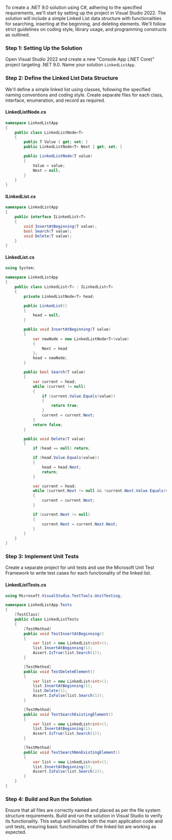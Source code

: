 ﻿ To create a .NET 9.0 solution using C#, adhering to the specified requirements, we'll start by setting up the project in Visual Studio 2022. The solution will include a simple Linked List data structure with functionalities for searching, inserting at the beginning, and deleting elements. We'll follow strict guidelines on coding style, library usage, and programming constructs as outlined.

### Step 1: Setting Up the Solution

Open Visual Studio 2022 and create a new "Console App (.NET Core)" project targeting .NET 9.0. Name your solution `LinkedListApp`.

### Step 2: Define the Linked List Data Structure

We'll define a simple linked list using classes, following the specified naming conventions and coding style. Create separate files for each class, interface, enumeration, and record as required.

#### LinkedListNode.cs
```csharp
namespace LinkedListApp
{
    public class LinkedListNode<T>
    {
        public T Value { get; set; }
        public LinkedListNode<T> Next { get; set; }

        public LinkedListNode(T value)
        {
            Value = value;
            Next = null;
        }
    }
}
```

#### ILinkedList.cs
```csharp
namespace LinkedListApp
{
    public interface ILinkedList<T>
    {
        void InsertAtBeginning(T value);
        bool Search(T value);
        void Delete(T value);
    }
}
```

#### LinkedList.cs
```csharp
using System;

namespace LinkedListApp
{
    public class LinkedList<T> : ILinkedList<T>
    {
        private LinkedListNode<T> head;

        public LinkedList()
        {
            head = null;
        }

        public void InsertAtBeginning(T value)
        {
            var newNode = new LinkedListNode<T>(value)
            {
                Next = head
            };
            head = newNode;
        }

        public bool Search(T value)
        {
            var current = head;
            while (current != null)
            {
                if (current.Value.Equals(value))
                {
                    return true;
                }
                current = current.Next;
            }
            return false;
        }

        public void Delete(T value)
        {
            if (head == null) return;

            if (head.Value.Equals(value))
            {
                head = head.Next;
                return;
            }

            var current = head;
            while (current.Next != null && !current.Next.Value.Equals(value))
            {
                current = current.Next;
            }

            if (current.Next != null)
            {
                current.Next = current.Next.Next;
            }
        }
    }
}
```

### Step 3: Implement Unit Tests

Create a separate project for unit tests and use the Microsoft Unit Test Framework to write test cases for each functionality of the linked list.

#### LinkedListTests.cs
```csharp
using Microsoft.VisualStudio.TestTools.UnitTesting;

namespace LinkedListApp.Tests
{
    [TestClass]
    public class LinkedListTests
    {
        [TestMethod]
        public void TestInsertAtBeginning()
        {
            var list = new LinkedList<int>();
            list.InsertAtBeginning(1);
            Assert.IsTrue(list.Search(1));
        }

        [TestMethod]
        public void TestDeleteElement()
        {
            var list = new LinkedList<int>();
            list.InsertAtBeginning(1);
            list.Delete(1);
            Assert.IsFalse(list.Search(1));
        }

        [TestMethod]
        public void TestSearchExistingElement()
        {
            var list = new LinkedList<int>();
            list.InsertAtBeginning(1);
            Assert.IsTrue(list.Search(1));
        }

        [TestMethod]
        public void TestSearchNonExistingElement()
        {
            var list = new LinkedList<int>();
            list.InsertAtBeginning(1);
            Assert.IsFalse(list.Search(2));
        }
    }
}
```

### Step 4: Build and Run the Solution

Ensure that all files are correctly named and placed as per the file system structure requirements. Build and run the solution in Visual Studio to verify its functionality. This setup will include both the main application code and unit tests, ensuring basic functionalities of the linked list are working as expected.